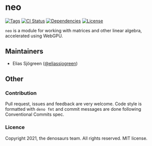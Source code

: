 # neo

[![Tags](https://img.shields.io/github/release/denosaurs/neo)](https://github.com/denosaurs/neo/releases)
[![CI Status](https://img.shields.io/github/workflow/status/denosaurs/neo/check)](https://github.com/denosaurs/neo/actions)
[![Dependencies](https://img.shields.io/github/workflow/status/denosaurs/neo/depsbot?label=dependencies)](https://github.com/denosaurs/depsbot)
[![License](https://img.shields.io/github/license/denosaurs/neo)](https://github.com/denosaurs/neo/blob/master/LICENSE)

`neo` is a module for working with matrices and other linear algebra, accelerated using WebGPU.

## Maintainers

- Elias Sjögreen ([@eliassjogreen](https://github.com/eliassjogreen))

## Other

### Contribution

Pull request, issues and feedback are very welcome. Code style is formatted with
`deno fmt` and commit messages are done following Conventional Commits spec.

### Licence

Copyright 2021, the denosaurs team. All rights reserved. MIT license.
